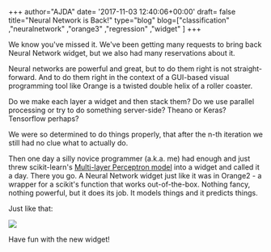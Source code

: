 +++
author="AJDA"
date= '2017-11-03 12:40:06+00:00'
draft= false
title="Neural Network is Back!"
type="blog"
blog=["classification" ,"neuralnetwork" ,"orange3" ,"regression" ,"widget"  ]
+++

We know you've missed it. We've been getting many requests to bring back Neural Network widget, but we also had many reservations about it.

Neural networks are powerful and great, but to do them right is not straight-forward. And to do them right in the context of a GUI-based visual programming tool like Orange is a twisted double helix of a roller coaster.

Do we make each layer a widget and then stack them? Do we use parallel processing or try to do something server-side? Theano or Keras? Tensorflow perhaps?

We were so determined to do things properly, that after the n-th iteration we still had no clue what to actually do.

Then one day a silly novice programmer (a.k.a. me) had enough and just threw scikit-learn's [Multi-layer Perceptron model](http://scikit-learn.org/stable/modules/neural_networks_supervised.html) into a widget and called it a day. There you go. A Neural Network widget just like it was in Orange2 - a wrapper for a scikit's function that works out-of-the-box. Nothing fancy, nothing powerful, but it does its job. It models things and it predicts things.

Just like that:

![](/images/2017/10/Screen-Shot-2017-11-03-at-13.32.28.png)

Have fun with the new widget!








